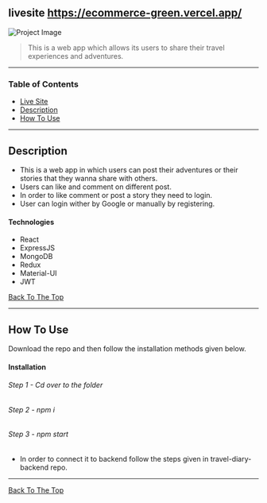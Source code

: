 ## livesite https://ecommerce-green.vercel.app/

![Project Image](https://user-images.githubusercontent.com/77238801/178369199-5fecb01f-fc38-40f8-b29c-0e37512f1aba.png)

> This is a web app which allows its users to share their travel experiences and adventures.

---

### Table of Contents

- [Live Site](#livesite)
- [Description](#description)
- [How To Use](#how-to-use)


---

## Description

- This is a web app in which users can post their adventures or their stories that they wanna share with others.
- Users can like and comment on different post.
- In order to like comment or post a story they need to login.
- User can login wither by Google or manually by registering.

#### Technologies

- React
- ExpressJS
- MongoDB
- Redux
- Material-UI
- JWT

[Back To The Top](#read-me-template)

---

## How To Use

Download the repo and then follow the installation methods given below.

#### Installation

###### Step 1 - Cd over to the folder
###### Step 2 - npm i
###### Step 3 - npm start
- In order to connect it to backend follow the steps given in travel-diary-backend repo.




---


[Back To The Top](#read-me-template)
